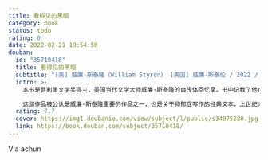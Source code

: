 ```yaml
---
title: 看得见的黑暗
category: book
status: todo
rating: 0
date: 2022-02-21 19:54:50
douban:
  id: "35710418"
  title: 看得见的黑暗
  subtitle: "[美] 威廉·斯泰隆（William Styron） [美国] 威廉·斯泰伦 / 2022 / 湖南文艺出版社"
  intro: >-
    本书是普利策文学奖得主，美国当代文学大师威廉·斯泰隆的自传体回忆录。书中记载了他在被诊断患有抑郁症后的真实心路历程。他详细记录了自己从病情恶化，寻求治疗方案无果，企图自杀到最后恢复健康，重拾理性的全过程。这本小册子的出版打破了当时舆论对抑郁症的沉默，也改变了公众对于抑郁症的偏见。斯泰隆用自己的亲身经历鼓励抑郁症患者，这个病是可以治愈的。当风暴过去，每个人都可以重拾平静。

    这部作品被公认是威廉·斯泰隆重要的作品之一，也是关于抑郁症写作的经典文本。上世纪九十年代，这本书一度成为美国医学院推荐学生阅读的书目。一如《卫报》所言：“文学不能替代心理学的实证研究或者专业治疗，但却可以留存住个人的经验，使之成为照亮他人前行的光亮。这些黑暗中的火把，让我们在抑郁的幽林中不再孤独。”
  rating: 7.7
  cover: https://img1.doubanio.com/view/subject/l/public/s34075280.jpg
  link: https://book.douban.com/subject/35710418/
---
```


Via achun